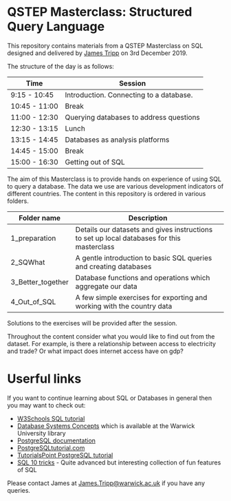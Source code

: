 # QSTEP Masterclass: Structured Query Language

This repository contains materials from a QSTEP Masterclass on SQL designed and delivered by [James Tripp](https://www.warwick.ac.uk/jamestripp) on 3rd December 2019.

The structure of the day is as follows:

| Time          | Session                                    |
|---------------|--------------------------------------------|
| 9:15  - 10:45 | Introduction. Connecting to a database.    |
| 10:45 - 11:00 | Break                                      |
| 11:00 - 12:30 | Querying databases to address questions    |
| 12:30 - 13:15 | Lunch                                      |
| 13:15 - 14:45 | Databases as analysis platforms            |
| 14:45 - 15:00 | Break                                      |
| 15:00 - 16:30 | Getting out of SQL                         |

The aim of this Masterclass is to provide hands on experience of using SQL to query a database. The data we use are various development indicators of different countries. The content in this repository is ordered in various folders.

| Folder name        | Description                                                                                |
|--------------------|--------------------------------------------------------------------------------------------|
| 1_preparation      | Details our datasets and gives instructions to set up local databases for this masterclass |
| 2_SQWhat           | A gentle introduction to basic SQL queries and creating databases                          |
| 3_Better_together  | Database functions and operations which aggregate our data                                 |
| 4_Out_of_SQL       | A few simple exercises for exporting and working with the country data                     |

Solutions to the exercises will be provided after the session.

Throughout the content consider what you would like to find out from the dataset. For example, is there a relationship between access to electricity and trade? Or what impact does internet access have on gdp?

# Userful links

If you want to continue learning about SQL or Databases in general then you may want to check out:

* [W3Schools SQL tutorial](https://www.w3schools.com/sql/)
* [Database Systems Concepts](https://www.amazon.co.uk/Database-System-Concepts-Intl-Ed/dp/0071289593/ref=sr_1_2?keywords=database+systems+concepts&qid=1575231670&sr=8-2) which is available at the Warwick University library
* [PostgreSQL documentation](https://www.postgresql.org/docs/9.1/)
* [PostgreSQLtutorial.com](http://www.postgresqltutorial.com/)
* [TutorialsPoint PostgreSQL tutorial](https://www.tutorialspoint.com/postgresql/)
* [SQL 10 tricks](https://blog.jooq.org/2016/04/25/10-sql-tricks-that-you-didnt-think-were-possible/) - Quite advanced but interesting collection of fun features of SQL

Please contact James at [James.Tripp@warwick.ac.uk](mailto:james.tripp@warwick.ac.uk) if you have any queries.
